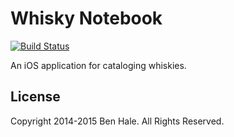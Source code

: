 # Whisky Notebook
[![Build Status](https://travis-ci.org/nebhale/WhiskyNotebook.svg)](https://travis-ci.org/nebhale/WhiskyNotebook)

An iOS application for cataloging whiskies.


## License
Copyright 2014-2015 Ben Hale.  All Rights Reserved.
